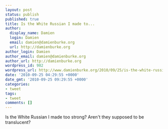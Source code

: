 ```yaml
---
layout: post
status: publish
published: true
title: Is the White Russian I made to...
author:
  display_name: Damien
  login: Damien
  email: damien@damienburke.org
  url: http://damienburke.org
author_login: Damien
author_email: damien@damienburke.org
author_url: http://damienburke.org
wordpress_id: 982
wordpress_url: http://www.damienburke.org/2010/09/25/is-the-white-russian-i-made-to/
date: '2010-09-25 04:29:55 +0000'
date_gmt: '2010-09-25 09:29:55 +0000'
categories:
- tweet
tags:
- tweet
comments: []
---
```

<p>Is the White Russian I made too strong? Aren't they supposed to be translucent?</p>
